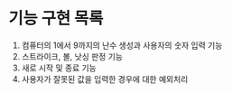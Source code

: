 # 기능 구현 목록
1. 컴퓨터의 1에서 9까지의 난수 생성과 사용자의 숫자 입력 기능
2. 스트라이크, 볼, 낫싱 판정 기능
3. 새로 시작 및 종료 기능
4. 사용자가 잘못된 값을 입력한 경우에 대한 예외처리